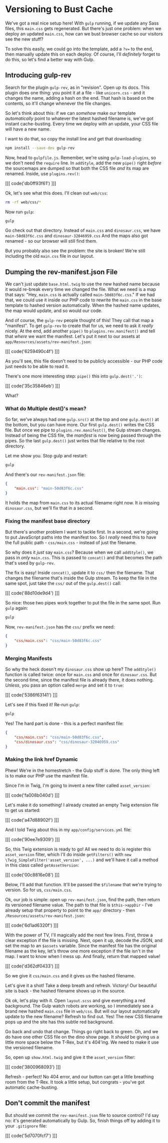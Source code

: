 # Versioning to Bust Cache

We've got a real nice setup here! With `gulp` running, if we update any Sass
files, this `main.css` gets regenerated. But there's just one problem: when
we deploy an updated `main.css`, how can we bust browser cache so our visitors
see the new stuff?

To solve this easily, we could go into the template, add a `?v=` to the end,
then manually update this on each deploy. Of course, I'll *definitely*
forget to do this, so let's find a better way with Gulp.

## Introducing gulp-rev

Search for the plugin `gulp-rev`, as in "revision". Open up its docs. This
plugin does one thing: you point it at a file - like `unicorn.css` - and
it changes the name, adding a hash on the end. That hash is based on the
contents, so it'll change whenever the file changes. 

So let's think about this: if we can *somehow* make our template *automatically*
point to whatever the latest hashed filename is, we've got instant cache-busting.
Every time we deploy with an update, your CSS file will have a new name.

I want to do that, so copy the install line and get that downloading:

```bash
npm install --save-dev gulp-rev
```

Now, head to `gulpfile.js`. Remember, we're using `gulp-load-plugins`, so
we don't need the `require` line. In `addStyle`, add the new `pipe()` right
*before* the sourcemaps are dumped so that both the CSS file *and* its map
are renamed. Inside, use `plugins.rev()`:

[[[ code('db0ff93f61') ]]]

Ok, let's see what this does. I'll clean out `web/css`:

```bash
rm -rf web/css/*
```

Now run `gulp`:

```bash
gulp
```

Go check out that directory. Instead of `main.css` and `dinosaur.css`, we
have `main-50d83f6c.css` and `dinosaur-32046959.css` And the maps also got
renamed - so our browser will still find them.

But you probably also see the problem: the site is broken! We're still including
the old `main.css` file in our layout.

## Dumping the rev-manifest.json File

We can't just update `base.html.twig` to use the new hashed name because
it would re-break every time we changed the file. What we need is a map that
says: "Hey, `main.css` is actually called `main-50d83f6c.css`." If we had
that, we could use it inside our PHP code to rewrite the `main.css` in the
base template to hashed version automatically. When the hashed name updates,
the map would update, and so would our code.

And of course, the `gulp-rev` people thought of this! They call that map
a "manifest". To get `gulp-rev` to create that for us, we need to ask it
*really* nicely. At the end, add another `pipe()` to `plugins.rev.manifest()`
and tell that *where* we want the manifest. Let's put it next to our assets
at `app/Resources/assets/rev-manifest.json`:

[[[ code('6259490c4f') ]]]

As you'll see, this file doesn't need to be publicly accessible - our PHP
code just needs to be able to read it.

There's one more interesting step: `pipe()` this into `gulp.dest('.')`:

[[[ code('35c35846eb') ]]]

What?

### What do Multiple dest()'s mean?

So far, we've always had one `gulp.src()` at the top and one `gulp.dest()`
at the bottom, but you can have more. Our first `gulp.dest()` writes the
CSS file. But once we pipe to `plugins.rev.manifest()`, the Gulp stream changes.
Instead of being the CSS file, the *manifest* is now being passed through the
pipes. So the last `gulp.dest()` just writes that file relative to the root
directory.

Let me show you. Stop gulp and restart:

```bash
gulp
```

And there's our `rev-manifest.json` file:

```json
{
    "main.css": "main-50d83f6c.css"
}
```

It holds the map from `main.css` to its actual filename right now. It *is*
missing `dinosaur.css`, but we'll fix that in a second.

### Fixing the manifest base directory

But there's another problem I want to tackle first. In a second, we're going
to put JavaScript paths into the manifest too. So I *really* need this to
have the full public path - `css/main.css` - instead of just the filename.

So why does it *just* say `main.css`? Because when we call `addStyle()`,
we pass in *only* `main.css`. This is passed to `concat()` and that becomes
the path that's used by `gulp-rev`.

The fix is easy! Inside `concat()`, update it to `css/` then the filename.
That changes the filename that's inside the Gulp stream. To keep the file
in the same spot, just take the `css/` out of the `gulp.dest()` call:

[[[ code('88d10de9d4') ]]]

So nice: those two pipes work together to put the file in the same spot.
Run `gulp` again:

```bash
gulp
```

Now, `rev-manifest.json` has the `css/` prefix we need:

```json
{
    "css/main.css": "css/main-50d83f6c.css"
}
```

### Merging Manifests

So why the heck doesn't my `dinosaur.css` show up here? The `addStyle()`
function is called twice: once for `main.css` and once for `dinosaur.css`.
But the second time, since the manifest file is already there, it does nothing.
*Unless*, you pass an option called `merge` and set it to `true`:

[[[ code('5386f63141') ]]]

Let's see if this fixed it! Re-run `gulp`:

```bash
gulp
```

Yes! The hard part is done - this is a perfect manifest file:

```json
{
    "css/main.css": "css/main-50d83f6c.css",
    "css/dinosaur.css": "css/dinosaur-32046959.css"
}
```

### Making the link href Dynamic

Phew! We're in the homestretch - the Gulp stuff is done. The only thing left
is to make our PHP use the manifest file.

Since I'm in Twig, I'm going to invent a new filter called `asset_version`:

[[[ code('fa008b040d') ]]]

Let's make it do something! I already created an empty Twig extension
file to get us started:

[[[ code('a47d88902f') ]]]

And I told Twig about this in my `app/config/services.yml` file:

[[[ code('90ee7e9309') ]]]

So, this Twig extension is ready to go! All we need to do is register this
`asset_version` filter, which I'll do inside `getFilters()` with
`new \Twig_SimpleFilter('asset_version', ...)` and we'll have it call a method
in this class called `getAssetVersion`:

[[[ code('00c8816e08') ]]]

Below, I'll add that function. It'll be passed the `$filename` that we're
trying to version. So for us, `css/main.css`.

Ok, our job is simple: open up `rev-manifest.json`, find the path, then return
its versioned filename value. The path to that file is `$this->appDir` - I've
already setup that property to point to the `app/` directory - then
`/Resources/assets/rev-manifest.json`:

[[[ code('6d1ad6320f') ]]]

With the power of TV, I'll magically add the next few lines. First, throw
a clear exception if the file is missing. Next, open it up, decode the
JSON, and set the map to an `$assets` variable. Since the manifest file has
the original filename as the key, let's throw one more exception if the file
isn't in the map. I want to know when I mess up. And finally, return that
mapped value!

[[[ code('d362df0433') ]]]

So we give it `css/main.css` and it gives us the hashed filename.

Let's give it a shot! Take a deep breath and refresh. Victory! Our beautiful
site is back - the hashed filename shows up in the source.

Ok ok, let's play with it. Open `layout.scss` and give everything a red background.
The Gulp watch robots are working, so I immediately see
a brand new hashed `main.css` file in `web/css`. But will our layout automatically
update to the new filename? Refresh to find out. Yes! The new CSS filename
pops up and the site has this subtle red background. 

Go back and undo that change. Things go right back to green. Oh, and we do
have one other CSS file on the dino show page. It *should* be giving us a
little more space below the T-Rex, but it's 404'ing. We need to make it
use the versioned filename.

So, open up `show.html.twig` and give it the `asset_version` filter:

[[[ code('3800968093') ]]]

Refresh - perfect! No 404 error, and our button can get a little breathing
room from the T-Rex. It took a little setup, but congrats - you've got automatic
cache-busting.

## Don't commit the manifest

But should we commit the `rev-manifest.json` file to source control? I'd
say no: it's generated automatically by Gulp. So, finish things off by adding
it to your `.gitignore` file:

[[[ code('5d7070fcf7') ]]]
